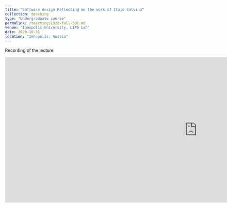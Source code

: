 ```yaml
---
title: "Software design Reflecting on the work of Italo Calvino"
collection: teaching
type: "Undergraduate course"
permalink: /teaching/2020-fall-Sdr.md
venue: "Innopolis University, LIPS Lab"
date: 2020-10-31
location: "Innopolis, Russia"
---
```


Recording of the lecture

<iframe width="1264" height="480" src="https://www.youtube.com/embed/rAeRroZRE2Y" title="YouTube video player" frameborder="0" allow="accelerometer; autoplay; clipboard-write; encrypted-media; gyroscope; picture-in-picture" allowfullscreen></iframe>
